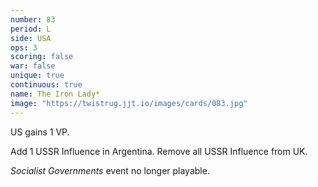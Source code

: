 ```yaml
---
number: 83
period: L
side: USA
ops: 3
scoring: false
war: false
unique: true
continuous: true
name: The Iron Lady*
image: "https://twistrug.jjt.io/images/cards/083.jpg"
---
```

US gains 1 VP.

Add 1 USSR Influence in Argentina. Remove all USSR Influence from UK.

*Socialist Governments* event no longer playable.
